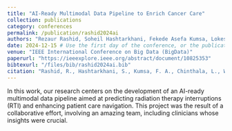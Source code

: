 ```yaml
---
title: "AI-Ready Multimodal Data Pipeline to Enrich Cancer Care"
collection: publications
category: conferences
permalink: /publication/rashid2024ai
authors: "Rezaur Rashid, Soheil Hashtarkhani, Fekede Asefa Kumsa, Lokesh Chinthala, Brianna M White, Janet A Zink, Christopher L Brett, Robert L Davis, David L Schwartz, Arash Shaban-Nejad"
date: 2024-12-15 # Use the first day of the conference, or the publication date if you know it
venue: "IEEE International Conference on Big Data (BigData)"
paperurl: "https://ieeexplore.ieee.org/abstract/document/10825353" 
bibtexurl: "/files/bib/rashid2024ai.bib"
citation: "Rashid, R., Hashtarkhani, S., Kumsa, F. A., Chinthala, L., White, B. M., ZinK, J. A., ... & Shaban-Nejad, A. (2024, December). AI-Ready Multimodal Data Pipeline to Enrich Cancer Care. In 2024 IEEE International Conference on Big Data (BigData) (pp. 8814-8818). IEEE."
---
```

In this work, our research centers on the development of an AI-ready multimodal data pipeline aimed at predicting radiation therapy interruptions (RTI) and enhancing patient care navigation. This project was the result of a collaborative effort, involving an amazing team, including clinicians whose insights were crucial.